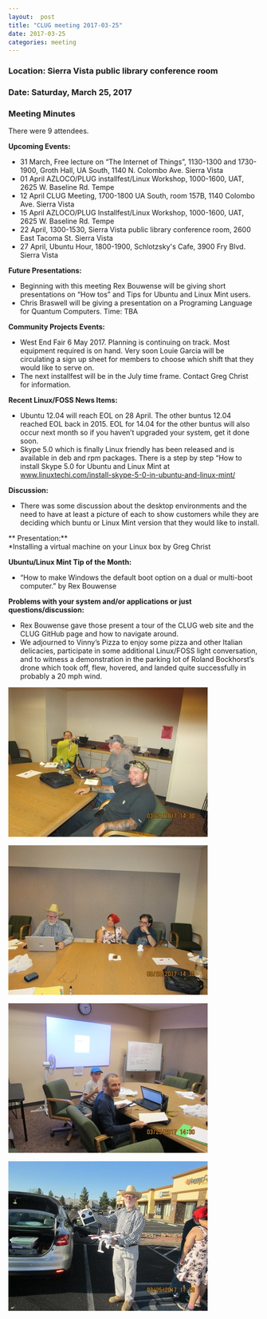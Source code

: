 ```yaml
---
layout:  post
title: "CLUG meeting 2017-03-25"
date: 2017-03-25
categories: meeting
---
```

### Location: Sierra Vista public library conference room

### Date: Saturday, March 25, 2017

### Meeting Minutes

There were 9 attendees.

**Upcoming Events:**

 * 31 March, Free lecture on “The Internet of Things”, 1130-1300 and 1730-1900, Groth Hall, UA South, 1140 N.  Colombo Ave. Sierra Vista
 * 01 April AZLOCO/PLUG installfest/Linux Workshop, 1000-1600, UAT, 2625 W. Baseline Rd.  Tempe
 * 12 April CLUG Meeting, 1700-1800 UA South, room 157B, 1140 Colombo Ave. Sierra Vista
 * 15 April AZLOCO/PLUG Installfest/Linux Workshop, 1000-1600, UAT, 2625 W. Baseline Rd. Tempe
 * 22 April, 1300-1530, Sierra Vista public library conference room, 2600 East Tacoma St. Sierra Vista
 * 27 April, Ubuntu Hour, 1800-1900, Schlotzsky's Cafe, 3900 Fry Blvd. Sierra Vista 
 
**Future Presentations:**

 * Beginning with this meeting Rex Bouwense will be giving short presentations on “How tos” and Tips for Ubuntu and Linux Mint users.
 * Chris Braswell will be giving a presentation on a Programing Language for Quantum Computers.  Time:  TBA
 
**Community Projects Events:**

 * West End Fair 6 May 2017.  Planning is continuing on track.  Most equipment required is on hand.  Very soon Louie Garcia will be circulating a sign up sheet for members to choose which shift that they would like to serve on.
 * The next installfest will be in the July time frame.  Contact Greg Christ for information.
 
**Recent Linux/FOSS News Items:**

 * Ubuntu 12.04 will reach EOL on 28 April.  The other buntus 12.04 reached EOL back in 2015.  EOL for 14.04 for the other buntus will also occur next month so if you haven’t upgraded your system, get it done soon.
 * Skype 5.0 which is finally Linux friendly has been released and is available in deb and rpm packages.  There is a step by step “How to install Skype 5.0 for Ubuntu and Linux Mint at www.linuxtechi.com/install-skype-5-0-in-ubuntu-and-linux-mint/
 
**Discussion:**

 * There was some discussion about the desktop environments and the need to have at least a picture of each to show customers while they are deciding which buntu or Linux Mint version that they would like to install.
 
** Presentation:**  
 *Installing a virtual machine on your Linux box by Greg Christ
 
**Ubuntu/Linux Mint Tip of the Month:**

 * “How to make Windows the default boot option on a dual or multi-boot computer.” by Rex Bouwense
 
**Problems with your system and/or applications or just questions/discussion:**

 * Rex Bouwense gave those present a tour of the CLUG web site and the CLUG GitHub page and how to navigate around.
 * We adjourned to Vinny’s Pizza to enjoy some pizza and other Italian delicacies, participate in some additional Linux/FOSS light conversation, and to witness a demonstration in the parking lot of Roland Bockhorst’s drone which took off, flew, hovered, and landed quite successfully in probably a 20 mph wind.
 
![alt text](https://raw.githubusercontent.com/CochiseLinuxUsersGroup/CochiseLinuxUsersGroup.github.io/master/images/CLUGmtg_2017-03-25_1-400x400.JPG) 
 
![alt text](https://raw.githubusercontent.com/CochiseLinuxUsersGroup/CochiseLinuxUsersGroup.github.io/master/images/CLUGmtg_2017-03-25_2-400x400.JPG)

![alt text](https://raw.githubusercontent.com/CochiseLinuxUsersGroup/CochiseLinuxUsersGroup.github.io/master/images/CLUGmtg_2017-03-25_3-400x400.JPG)

![alt text](https://raw.githubusercontent.com/CochiseLinuxUsersGroup/CochiseLinuxUsersGroup.github.io/master/images/Rolandandthedrone_2017-03-25-400x400.JPG) 

